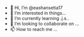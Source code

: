 - 👋 Hi, I’m @eashansetia17
- 👀 I’m interested in things...
- 🌱 I’m currently learning .j.s..
- 💞️ I’m looking to collaborate on ...
- 📫 How to reach me ...

<!---
eashansetia17/eashansetia17 is a ✨ special ✨ repository because its `README.md` (this file) appears on your GitHub profile.
You can click the Preview link to take a look at your changes.
--->
